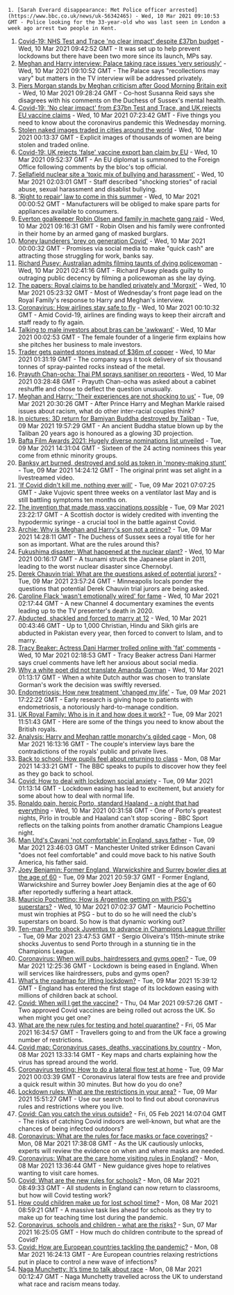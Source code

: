 
    1. [Sarah Everard disappearance: Met Police officer arrested](https://www.bbc.co.uk/news/uk-56342465) - Wed, 10 Mar 2021 09:10:53 GMT - Police looking for the 33-year-old who was last seen in London a week ago arrest two people in Kent.
1. [Covid-19: NHS Test and Trace 'no clear impact' despite £37bn budget](https://www.bbc.co.uk/news/health-56340831) - Wed, 10 Mar 2021 09:42:52 GMT - It was set up to help prevent lockdowns but there have been two more since its launch, MPs say.
1. [Meghan and Harry interview: Palace taking race issues 'very seriously'](https://www.bbc.co.uk/news/uk-56340451) - Wed, 10 Mar 2021 09:10:52 GMT - The Palace says "recollections may vary" but matters in the TV interview will be addressed privately.
1. [Piers Morgan stands by Meghan criticism after Good Morning Britain exit](https://www.bbc.co.uk/news/entertainment-arts-56343768) - Wed, 10 Mar 2021 09:28:24 GMT - Co-host Susanna Reid says she disagrees with his comments on the Duchess of Sussex's mental health.
1. [Covid-19: 'No clear impact' from £37bn Test and Trace, and UK rejects EU vaccine claims](https://www.bbc.co.uk/news/uk-56343283) - Wed, 10 Mar 2021 07:23:42 GMT - Five things you need to know about the coronavirus pandemic this Wednesday morning.
1. [Stolen naked images traded in cities around the world](https://www.bbc.co.uk/news/uk-56333561) - Wed, 10 Mar 2021 00:13:37 GMT - Explicit images of thousands of women are being stolen and traded online.
1. [Covid-19: UK rejects 'false' vaccine export ban claim by EU](https://www.bbc.co.uk/news/uk-politics-56339188) - Wed, 10 Mar 2021 09:52:37 GMT - An EU diplomat is summoned to the Foreign Office following comments by the bloc's top official.
1. [Sellafield nuclear site a 'toxic mix of bullying and harassment'](https://www.bbc.co.uk/news/uk-56011909) - Wed, 10 Mar 2021 02:03:01 GMT - Staff described "shocking stories" of racial abuse, sexual harassment and disablist bullying.
1. ['Right to repair' law to come in this summer](https://www.bbc.co.uk/news/business-56340077) - Wed, 10 Mar 2021 00:00:52 GMT - Manufacturers will be obliged to make spare parts for appliances available to consumers.
1. [Everton goalkeeper Robin Olsen and family in machete gang raid](https://www.bbc.co.uk/news/uk-england-merseyside-56344192) - Wed, 10 Mar 2021 09:16:31 GMT - Robin Olsen and his family were confronted in their home by an armed gang of masked burglars.
1. [Money launderers 'prey on generation Covid'](https://www.bbc.co.uk/news/business-56334862) - Wed, 10 Mar 2021 00:00:32 GMT - Promises via social media to make "quick cash" are attracting those struggling for work, banks say.
1. [Richard Pusey: Australian admits filming taunts of dying policewoman](https://www.bbc.co.uk/news/world-australia-56342253) - Wed, 10 Mar 2021 02:41:16 GMT - Richard Pusey pleads guilty to outraging public decency by filming a policewoman as she lay dying.
1. [The papers: Royal claims to be handled privately and 'Morgxit'](https://www.bbc.co.uk/news/blogs-the-papers-56341771) - Wed, 10 Mar 2021 05:23:32 GMT - Most of Wednesday's front page lead on the Royal Family's response to Harry and Meghan's interview.
1. [Coronavirus: How airlines stay safe to fly](https://www.bbc.co.uk/news/business-56335125) - Wed, 10 Mar 2021 00:10:32 GMT - Amid Covid-19, airlines are finding ways to keep their aircraft and staff ready to fly again.
1. [Talking to male investors about bras can be 'awkward'](https://www.bbc.co.uk/news/business-56294680) - Wed, 10 Mar 2021 00:02:53 GMT - The female founder of a lingerie firm explains how she pitches her business to male investors.
1. [Trader gets painted stones instead of $36m of copper](https://www.bbc.co.uk/news/business-56330378) - Wed, 10 Mar 2021 01:31:19 GMT - The company says it took delivery of six thousand tonnes of spray-painted rocks instead of the metal.
1. [Prayuth Chan-ocha: Thai PM sprays sanitiser on reporters](https://www.bbc.co.uk/news/world-asia-56342860) - Wed, 10 Mar 2021 03:28:48 GMT - Prayuth Chan-ocha was asked about a cabinet reshuffle and chose to deflect the question unusually.
1. [Meghan and Harry: 'Their experiences are not shocking to us'](https://www.bbc.co.uk/news/uk-56338476) - Tue, 09 Mar 2021 20:30:26 GMT - After Prince Harry and Meghan Markle raised issues about racism, what do other inter-racial couples think?
1. [In pictures: 3D return for Bamiyan Buddha destroyed by Taliban](https://www.bbc.co.uk/news/world-asia-56337042) - Tue, 09 Mar 2021 19:57:29 GMT - An ancient Buddha statue blown up by the Taliban 20 years ago is honoured as a glowing 3D projection.
1. [Bafta Film Awards 2021: Hugely diverse nominations list unveiled](https://www.bbc.co.uk/news/entertainment-arts-56319617) - Tue, 09 Mar 2021 14:31:04 GMT - Sixteen of the 24 acting nominees this year come from ethnic minority groups.
1. [Banksy art burned, destroyed and sold as token in 'money-making stunt'](https://www.bbc.co.uk/news/technology-56335948) - Tue, 09 Mar 2021 14:24:12 GMT - The original print was set alight in a livestreamed video.
1. ['If Covid didn't kill me, nothing ever will'](https://www.bbc.co.uk/news/health-56324826) - Tue, 09 Mar 2021 07:07:25 GMT - Jake Vujovic spent three weeks on a ventilator last May and is still battling symptoms ten months on.
1. [The invention that made mass vaccinations possible](https://www.bbc.co.uk/news/uk-scotland-55676034) - Tue, 09 Mar 2021 23:22:17 GMT - A Scottish doctor is widely credited with inventing the hypodermic syringe - a crucial tool in the battle against Covid.
1. [Archie: Why is Meghan and Harry's son not a prince?](https://www.bbc.co.uk/news/uk-56325934) - Tue, 09 Mar 2021 14:28:11 GMT - The Duchess of Sussex sees a royal title for her son as important. What are the rules around this?
1. [Fukushima disaster: What happened at the nuclear plant?](https://www.bbc.co.uk/news/world-asia-56252695) - Wed, 10 Mar 2021 00:16:17 GMT - A tsunami struck the Japanese plant in 2011, leading to the worst nuclear disaster since Chernobyl.
1. [Derek Chauvin trial: What are the questions asked of potential jurors?](https://www.bbc.co.uk/news/world-us-canada-56324045) - Tue, 09 Mar 2021 23:57:24 GMT - Minneapolis locals ponder the questions that potential Derek Chauvin trial jurors are being asked.
1. [Caroline Flack 'wasn't emotionally wired' for fame](https://www.bbc.co.uk/news/entertainment-arts-56232989) - Wed, 10 Mar 2021 02:17:44 GMT - A new Channel 4 documentary examines the events leading up to the TV presenter's death in 2020.
1. [Abducted, shackled and forced to marry at 12](https://www.bbc.co.uk/news/stories-56337182) - Wed, 10 Mar 2021 00:43:46 GMT - Up to 1,000 Christian, Hindu and Sikh girls are abducted in Pakistan every year, then forced to convert to Islam, and to marry.
1. [Tracy Beaker: Actress Dani Harmer trolled online with 'fat' comments](https://www.bbc.co.uk/news/newsbeat-56271599) - Wed, 10 Mar 2021 02:18:53 GMT - Tracy Beaker actress Dani Harmer says cruel comments have left her anxious about social media.
1. [Why a white poet did not translate Amanda Gorman](https://www.bbc.co.uk/news/world-europe-56334369) - Wed, 10 Mar 2021 01:13:17 GMT - When a white Dutch author was chosen to translate Gorman's work the decision was swiftly reversed.
1. [Endometriosis: How new treatment 'changed my life'](https://www.bbc.co.uk/news/health-56245521) - Tue, 09 Mar 2021 17:22:22 GMT - Early research is giving hope to patients with endometriosis, a notoriously hard-to-manage condition.
1. [UK Royal Family: Who is in it and how does it work?](https://www.bbc.co.uk/news/uk-56201331) - Tue, 09 Mar 2021 11:51:43 GMT - Here are some of the things you need to know about the British royals.
1. [Analysis: Harry and Meghan rattle monarchy's gilded cage](https://www.bbc.co.uk/news/uk-56326048) - Mon, 08 Mar 2021 16:13:16 GMT - The couple's interview lays bare the contradictions of the royals' public and private lives.
1. [Back to school: How pupils feel about returning to class](https://www.bbc.co.uk/news/uk-england-suffolk-56321188) - Mon, 08 Mar 2021 14:33:21 GMT - The BBC speaks to pupils to discover how they feel as they go back to school.
1. [Covid: How to deal with lockdown social anxiety](https://www.bbc.co.uk/news/newsbeat-56323453) - Tue, 09 Mar 2021 01:13:14 GMT - Lockdown easing has lead to excitement, but anxiety for some about how to deal with normal life.
1. [Ronaldo pain, heroic Porto, standard Haaland - a night that had everything](https://www.bbc.co.uk/sport/football/56342054) - Wed, 10 Mar 2021 00:31:58 GMT - One of Porto's greatest nights, Pirlo in trouble and Haaland can't stop scoring - BBC Sport reflects on the talking points from another dramatic Champions League night.
1. [Man Utd's Cavani 'not comfortable' in England, says father](https://www.bbc.co.uk/sport/football/56341983) - Tue, 09 Mar 2021 23:46:03 GMT - Manchester United striker Edinson Cavani "does not feel comfortable" and could move back to his native South America, his father said.
1. [Joey Benjamin: Former England, Warwickshire and Surrey bowler dies at the age of 60](https://www.bbc.co.uk/sport/cricket/56341394) - Tue, 09 Mar 2021 20:59:37 GMT - Former England, Warwickshire and Surrey bowler Joey Benjamin dies at the age of 60 after reportedly suffering a heart attack.
1. [Mauricio Pochettino: How is Argentine getting on with PSG's superstars?](https://www.bbc.co.uk/sport/football/56291708) - Wed, 10 Mar 2021 07:02:37 GMT - Mauricio Pochettino must win trophies at PSG - but to do so he will need the club's superstars on board. So how is that dynamic working out?
1. [Ten-man Porto shock Juventus to advance in Champions League thriller](https://www.bbc.co.uk/sport/football/56325263) - Tue, 09 Mar 2021 23:47:53 GMT - Sergio Oliveira's 115th-minute strike shocks Juventus to send Porto through in a stunning tie in the Champions League.
1. [Coronavirus: When will pubs, hairdressers and gyms open?](https://www.bbc.co.uk/news/explainers-53349989) - Tue, 09 Mar 2021 12:25:36 GMT - Lockdown is being eased in England. When will services like hairdressers, pubs and gyms open?
1. [What's the roadmap for lifting lockdown?](https://www.bbc.co.uk/news/explainers-52530518) - Tue, 09 Mar 2021 15:39:12 GMT - England has entered the first stage of its lockdown easing with millions of children back at school.
1. [Covid: When will I get the vaccine?](https://www.bbc.co.uk/news/health-55045639) - Thu, 04 Mar 2021 09:57:26 GMT - Two approved Covid vaccines are being rolled out across the UK. So when might you get one?
1. [What are the new rules for testing and hotel quarantine?](https://www.bbc.co.uk/news/explainers-52544307) - Fri, 05 Mar 2021 16:34:57 GMT - Travellers going to and from the UK face a growing number of restrictions.
1. [Covid map: Coronavirus cases, deaths, vaccinations by country](https://www.bbc.co.uk/news/world-51235105) - Mon, 08 Mar 2021 13:33:14 GMT - Key maps and charts explaining how the virus has spread around the world.
1. [Coronavirus testing: How to do a lateral flow test at home](https://www.bbc.co.uk/news/health-56326456) - Tue, 09 Mar 2021 00:03:39 GMT - Coronavirus lateral flow tests are free and provide a quick result within 30 minutes. But how do you do one?
1. [Lockdown rules: What are the restrictions in your area?](https://www.bbc.co.uk/news/uk-54373904) - Tue, 09 Mar 2021 15:51:27 GMT - Use our search tool to find out about coronavirus rules and restrictions where you live.
1. [Covid: Can you catch the virus outside?](https://www.bbc.co.uk/news/explainers-55680305) - Fri, 05 Feb 2021 14:07:04 GMT - The risks of catching Covid indoors are well-known, but what are the chances of being infected outdoors?
1. [Coronavirus: What are the rules for face masks or face coverings?](https://www.bbc.co.uk/news/health-51205344) - Mon, 08 Mar 2021 17:38:08 GMT - As the UK cautiously unlocks, experts will review the evidence on when and where masks are needed.
1. [Coronavirus: What are the care home visiting rules in England?](https://www.bbc.co.uk/news/explainers-53503712) - Mon, 08 Mar 2021 13:36:44 GMT - New guidance gives hope to relatives wanting to visit care homes.
1. [Covid: What are the new rules for schools?](https://www.bbc.co.uk/news/education-51643556) - Mon, 08 Mar 2021 08:49:33 GMT - All students in England can now return to classrooms, but how will Covid testing work?
1. [How could children make up for lost school time?](https://www.bbc.co.uk/news/explainers-55938837) - Mon, 08 Mar 2021 08:59:21 GMT - A massive task lies ahead for schools as they try to make up for teaching time lost during the pandemic.
1. [Coronavirus, schools and children - what are the risks?](https://www.bbc.co.uk/news/health-52003804) - Sun, 07 Mar 2021 16:25:05 GMT - How much do children contribute to the spread of Covid?
1. [Covid: How are European countries tackling the pandemic?](https://www.bbc.co.uk/news/explainers-53640249) - Mon, 08 Mar 2021 16:24:13 GMT - Are European countries relaxing restrictions put in place to control a new wave of infections?
1. [Naga Munchetty: It’s time to talk about race](https://www.bbc.co.uk/news/stories-56253480) - Mon, 08 Mar 2021 00:12:47 GMT - Naga Munchetty travelled across the UK to understand what race and racism means today.

